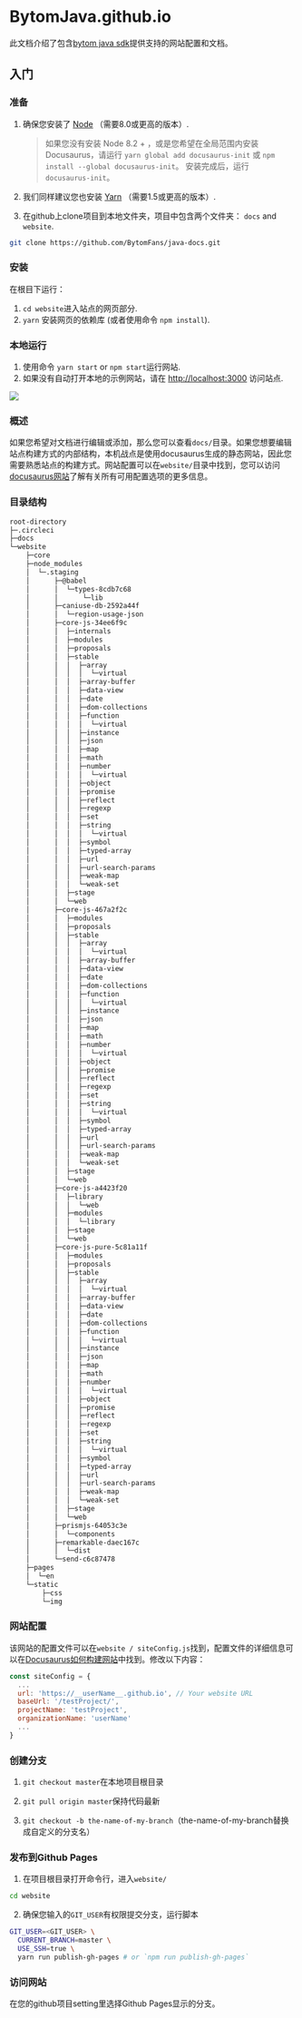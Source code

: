 # BytomJava.github.io
此文档介绍了包含[bytom java sdk](<https://github.com/Bytom/bytom-java-sdk>)提供支持的网站配置和文档。

## 入门

### 准备

1. 确保您安装了 [Node](https://nodejs.org/en/download/) （需要8.0或更高的版本）.
   
      > 如果您没有安装 Node 8.2 + ，或是您希望在全局范围内安装 Docusaurus，请运行 `yarn global add docusaurus-init` 或 `npm install --global docusaurus-init`。 安装完成后，运行 `docusaurus-init`。

2. 我们同样建议您也安装 [Yarn](https://yarnpkg.com/en/docs/install) （需要1.5或更高的版本）.

3. 在github上clone项目到本地文件夹，项目中包含两个文件夹： `docs` and `website`.

```bash
git clone https://github.com/BytomFans/java-docs.git
```

### 安装

在根目下运行：

1. `cd website`进入站点的网页部分.
2. `yarn` 安装网页的依赖库 (或者使用命令 `npm install`).

### 本地运行

1. 使用命令 `yarn start` or `npm start`运行网站.
2. 如果没有自动打开本地的示例网站，请在 [http://localhost:3000](http://localhost:3000/) 访问站点.

![](./img/example.png)

### 概述

如果您希望对文档进行编辑或添加，那么您可以查看`docs/`目录。如果您想要编辑站点构建方式的内部结构，本机战点是使用docusaurus生成的静态网站，因此您需要熟悉站点的构建方式。网站配置可以在`website/`目录中找到，您可以访问[docusaurus网站](<https://docusaurus.io/docs/zh-CN/installation>)了解有关所有可用配置选项的更多信息。

### 目录结构

```bash
root-directory
├─.circleci
├─docs
└─website
    ├─core
    ├─node_modules
    │  └─.staging
    │      ├─@babel
    │      │  └─types-8cdb7c68
    │      │      └─lib
    │      ├─caniuse-db-2592a44f
    │      │  └─region-usage-json
    │      ├─core-js-34ee6f9c
    │      │  ├─internals
    │      │  ├─modules
    │      │  ├─proposals
    │      │  ├─stable
    │      │  │  ├─array
    │      │  │  │  └─virtual
    │      │  │  ├─array-buffer
    │      │  │  ├─data-view
    │      │  │  ├─date
    │      │  │  ├─dom-collections
    │      │  │  ├─function
    │      │  │  │  └─virtual
    │      │  │  ├─instance
    │      │  │  ├─json
    │      │  │  ├─map
    │      │  │  ├─math
    │      │  │  ├─number
    │      │  │  │  └─virtual
    │      │  │  ├─object
    │      │  │  ├─promise
    │      │  │  ├─reflect
    │      │  │  ├─regexp
    │      │  │  ├─set
    │      │  │  ├─string
    │      │  │  │  └─virtual
    │      │  │  ├─symbol
    │      │  │  ├─typed-array
    │      │  │  ├─url
    │      │  │  ├─url-search-params
    │      │  │  ├─weak-map
    │      │  │  └─weak-set
    │      │  ├─stage
    │      │  └─web
    │      ├─core-js-467a2f2c
    │      │  ├─modules
    │      │  ├─proposals
    │      │  ├─stable
    │      │  │  ├─array
    │      │  │  │  └─virtual
    │      │  │  ├─array-buffer
    │      │  │  ├─data-view
    │      │  │  ├─date
    │      │  │  ├─dom-collections
    │      │  │  ├─function
    │      │  │  │  └─virtual
    │      │  │  ├─instance
    │      │  │  ├─json
    │      │  │  ├─map
    │      │  │  ├─math
    │      │  │  ├─number
    │      │  │  │  └─virtual
    │      │  │  ├─object
    │      │  │  ├─promise
    │      │  │  ├─reflect
    │      │  │  ├─regexp
    │      │  │  ├─set
    │      │  │  ├─string
    │      │  │  │  └─virtual
    │      │  │  ├─symbol
    │      │  │  ├─typed-array
    │      │  │  ├─url
    │      │  │  ├─url-search-params
    │      │  │  ├─weak-map
    │      │  │  └─weak-set
    │      │  ├─stage
    │      │  └─web
    │      ├─core-js-a4423f20
    │      │  ├─library
    │      │  │  └─web
    │      │  ├─modules
    │      │  │  └─library
    │      │  ├─stage
    │      │  └─web
    │      ├─core-js-pure-5c81a11f
    │      │  ├─modules
    │      │  ├─proposals
    │      │  ├─stable
    │      │  │  ├─array
    │      │  │  │  └─virtual
    │      │  │  ├─array-buffer
    │      │  │  ├─data-view
    │      │  │  ├─date
    │      │  │  ├─dom-collections
    │      │  │  ├─function
    │      │  │  │  └─virtual
    │      │  │  ├─instance
    │      │  │  ├─json
    │      │  │  ├─map
    │      │  │  ├─math
    │      │  │  ├─number
    │      │  │  │  └─virtual
    │      │  │  ├─object
    │      │  │  ├─promise
    │      │  │  ├─reflect
    │      │  │  ├─regexp
    │      │  │  ├─set
    │      │  │  ├─string
    │      │  │  │  └─virtual
    │      │  │  ├─symbol
    │      │  │  ├─typed-array
    │      │  │  ├─url
    │      │  │  ├─url-search-params
    │      │  │  ├─weak-map
    │      │  │  └─weak-set
    │      │  ├─stage
    │      │  └─web
    │      ├─prismjs-64053c3e
    │      │  └─components
    │      ├─remarkable-daec167c
    │      │  └─dist
    │      └─send-c6c87478
    ├─pages
    │  └─en
    └─static
        ├─css
        └─img
```

### 网站配置 

该网站的配置文件可以在`website / siteConfig.js`找到，配置文件的详细信息可以在[Docusaurus如何构建网站](http://docusaurus.io/docs/en/site-config.html)中找到。修改以下内容：

```js
const siteConfig = {
  ...
  url: 'https://__userName__.github.io', // Your website URL
  baseUrl: '/testProject/',
  projectName: 'testProject',
  organizationName: 'userName'
  ...
}
```

### 创建分支

1. `git checkout master`在本地项目根目录

2. `git pull origin master`保持代码最新
3. `git checkout -b the-name-of-my-branch`（the-name-of-my-branch替换成自定义的分支名）

### 发布到Github Pages

1. 在项目根目录打开命令行，进入`website/`

```bash
cd website
```

2. 确保您输入的`GIT_USER`有权限提交分支，运行脚本

```bash
GIT_USER=<GIT_USER> \
  CURRENT_BRANCH=master \
  USE_SSH=true \
  yarn run publish-gh-pages # or `npm run publish-gh-pages`
```

### 访问网站

在您的github项目setting里选择Github Pages显示的分支。